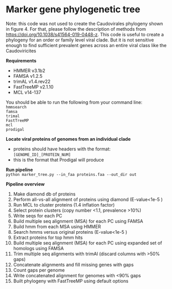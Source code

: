 # Marker gene phylogenetic tree

Note: this code was not used to create the Caudovirales phylogeny shown in figure 4. For that, please follow the description of methods from https://doi.org/10.1038/s41564-019-0448-z. This code is useful to create a phylogeny for an order or family level viral clade. But it is not sensitive enough to find sufficient prevalent genes across an entire viral class like the Caudoviricites

<b> Requirements </b>  

* HMMER v3.1b2
* FAMSA v1.2.5
* trimAL v1.4.rev22
* FastTreeMP v2.1.10
* MCL v14-137

You should be able to run the following from your command line:  
`hmmsearch`  
`famsa`  
`trimal`  
`FastTreeMP`  
`mcl`  
`prodigal`  

<b> Locate viral proteins of genomes from an individual clade </b>  

* proteins should have headers with the format: `[GENOME_ID]_[PROTEIN_NUM]`
* this is the format that Prodigal will produce  

<b> Run pipeline </b>  
`python marker_tree.py --in_faa proteins.faa --out_dir out`

<b> Pipeline overview </b>  

1. Make diamond db of proteins
2. Perform all-vs-all alignment of proteins using diamond (E-value<1e-5 )
3. Run MCL to cluster proteins (1.4 inflation factor)
4. Select protein clusters (copy number <1.1, prevalence >10%)
5. Write seqs for each PC
6. Build multiple seq alignment (MSA) for each PC using FAMSA
7. Build hmm from each MSA using HMMER
8. Search hmms versus original proteins (E-value<1e-5 )
9. Extract proteins for top hmm hits
10. Build multiple seq alignment (MSA) for each PC using expanded set of homologs using FAMSA
11. Trim multiple seq alignments with trimAl (discard columns with >50% gaps)
12. Concatenate alignments and fill missing genes with gaps
13. Count gaps per genome
14. Write concatenated alignment for genomes with <90% gaps
15. Built phylogeny with FastTreeMP using default options


